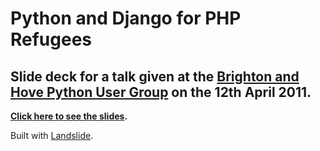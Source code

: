 # Python and Django for PHP Refugees

## Slide deck for a talk given at the [Brighton and Hove Python User Group](http://brightonpy.org/meetings/2011-04-12/) on the 12th April 2011.

**[Click here to see the slides](http://j4mie.github.com/python-and-django-for-php-refugees/).**

Built with [Landslide](https://github.com/adamzap/landslide).
